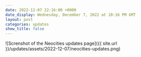 ```yaml
---
date: 2022-12-07 22:16:00 +0000
date_display: Wednesday, December 7, 2022 at 10:16 PM GMT
layout: post
categories: updates
show_title: false
---
```


![Screnshot of the Neocities updates page]({{ site.url }}/updates/assets/2022-12-07/neocities-updates.png)
